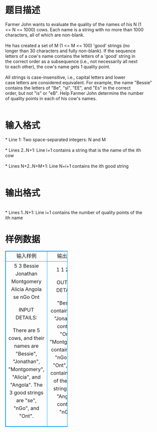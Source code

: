 # 

 
 # 题目描述 
<p>
Farmer John wants to evaluate the quality of the names of his N (1<br><= N <= 1000) cows. Each name is a string with no more than 1000<br>characters, all of which are non-blank.<br><br>He has created a set of M (1 <= M <= 100) 'good' strings (no<br>longer than 30 characters and fully non-blank). If the sequence<br>letters of a cow's name contains the letters of a 'good' string in<br>the correct order as a subsequence (i.e., not necessarily all next<br>to each other), the cow's name gets 1 quality point.<br><br>All strings is case-insensitive, i.e., capital letters and lower<br>case letters are considered equivalent.  For example, the name "Bessie"<br>contains the letters of "Be", "sI", "EE", and "Es" in the correct<br>order, but not "is" or "eB". Help Farmer John determine the number<br>of quality points in each of his cow's names.<br><br></p> 

 
 # 输入格式 
<p>
* Line 1: Two space-separated integers: N and M<br><br>* Lines 2..N+1: Line i+1 contains a string that is the name of the ith<br>        cow<br><br>* Lines N+2..N+M+1: Line N+i+1 contains the ith good string<br><br></p> 

 
 # 输出格式 
<p>
<br>* Lines 1..N+1: Line i+1 contains the number of quality points of the<br>        ith name<br></p> 
# 样例数据
<style>
        table,table tr th, table tr td { border:1px solid #0094ff; }
        table { width: 200px; min-height: 25px; line-height: 25px; text-align: center; border-collapse: collapse;}   
    </style>
<table>
	<tr>
		<td>输入样例</td>
		<td>输出样例</td>
	</tr>
<tr><td>5 3
Bessie
Jonathan
Montgomery
Alicia
Angola
se
nGo
Ont

INPUT DETAILS:

There are 5 cows, and their names are "Bessie", "Jonathan",
"Montgomery", "Alicia", and "Angola". The 3 good strings are "se",
"nGo", and "Ont".



</td><td>
1
1
2
0
1

OUTPUT DETAILS:

"Bessie" contains "se", "Jonathan" contains "Ont", "Montgomery" contains
both "nGo" and "Ont", Alicia contains none of the good strings, and
"Angola" contains "nGo".
</td></tr></table>
